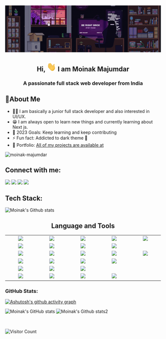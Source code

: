 ![preview img](preview.gif)

<h2 align="center">Hi, <img src="https://raw.githubusercontent.com/ABSphreak/ABSphreak/master/gifs/Hi.gif" height="30px" width="30px"> I am Moinak Majumdar </h2>
<h3 align="center">A passionate full stack web developer from India</h3>

## 🚀About Me

- 👨‍💻 I am basically a junior full stack developer and also interested in UI/UX.
- 😁 I am always open to learn new things and currently learning about Next js.
- 🥅 2023 Goals: Keep learning and keep contributing
- ⚡ Fun fact: Addicted to dark theme 🐲
- 🔼 Portfolio: <a href='https://moinak05.vercel.app/' target='_blank'>All of my projects are available at</a>

<p align="left"> <img src="https://komarev.com/ghpvc/?username=moinak-majumdar&label=Profile%20views&color=0e75b6&style=flat" alt="moinak-majumdar" /> </p>



## Connect with me:     

<div>
    <a href="https://www.linkedin.com/in/moinak-majumdar-b7a85b238/" target="_blank" rel="noreferrer"><img src="https://img.shields.io/badge/LinkedIn-0077B5?style=for-the-badge&logo=linkedin&logoColor=white"/></a>
    <a href="https://twitter.com/moinak005" target="_blank" rel="noreferrer"><img src="https://img.shields.io/badge/Twitter-1DA1F2?style=for-the-badge&logo=twitter&logoColor=white"/></a>
    <a href="https://www.facebook.com/moinak.majumdar.9" target="blank" rel="noreferrer"><img src="https://img.shields.io/badge/Facebook-1DA1F2?style=for-the-badge&logo=facebook&logoColor=white"/></a>
    <a href="mailto:moinak2000@gmail.com" target="blank" rel="noreferrer"><img src="https://img.shields.io/badge/Gmail-d44638?style=for-the-badge&logo=gmail&logoColor=white"/></a>
</div>



## Tech Stack:

![Moinak's Github stats](https://github-readme-stats-omega-six-40.vercel.app/api/top-langs?username=moinak-majumdar&langs_count=20&theme=radical&hide_border=false&include_all_commits=true&count_private=false&layout=compact)

<h2 align="center">Language and Tools</h2>

 <table width="100">
        <tr align="center">
            <td width="190" align='center'>
                <img src="https://cdn.jsdelivr.net/gh/devicons/devicon/icons/html5/html5-original.svg" height="60"/>
            </td>
            <td width="190" align="center">
                <img src="https://cdn.jsdelivr.net/gh/devicons/devicon/icons/css3/css3-original.svg" height="60"/>
            </td>
            <td width="190" align="center">
                <img src='https://www.vectorlogo.zone/logos/tailwindcss/tailwindcss-icon.svg' />
            </td>
            <td width="190" align='center'>
                <img src="https://cdn.jsdelivr.net/gh/devicons/devicon/icons/javascript/javascript-original.svg" height="60"/>
            </td>
            <td width="190" align='center'>
                <img src="https://cdn.jsdelivr.net/gh/devicons/devicon/icons/typescript/typescript-original.svg" height="60"/>
            </td>
        </tr>
        <tr>
            <td width="190" align='center'>
                <img src='https://www.vectorlogo.zone/logos/reactjs/reactjs-ar21.svg' />
            </td>
            <td width="190" align="center">
                <img src="https://cdn.jsdelivr.net/gh/devicons/devicon/icons/nextjs/nextjs-original-wordmark.svg" height="60"/>
            </td>
            <td width="190" align="center">
                <img src="https://cdn.jsdelivr.net/gh/devicons/devicon/icons/npm/npm-original-wordmark.svg" height="60"/>
            </td>
            <td width="190" align='center'>
                <img src="https://www.vectorlogo.zone/logos/yarnpkg/yarnpkg-ar21.svg"/>
            </td>
        </tr>
        <tr>
            <td width="190" align="center">
                <img src='https://www.vectorlogo.zone/logos/nodejs/nodejs-ar21.svg' />
            </td>
            <td width="190" align="center">
                <img src="https://cdn.jsdelivr.net/gh/devicons/devicon/icons/express/express-original.svg" height="60" />
            </td>
            <td width="190" align="center">
                <img src='https://www.vectorlogo.zone/logos/mongodb/mongodb-ar21.svg' />
            </td>
            <td width="190" align="center">
                <img src='https://www.vectorlogo.zone/logos/php/php-ar21.svg' />
            </td>
            <td width="190" align="center">
                <img src='https://www.vectorlogo.zone/logos/mysql/mysql-ar21.svg' />
            </td>
        </tr>
        <tr>
            <td width="190" align="center">
                <img src='https://www.vectorlogo.zone/logos/firebase/firebase-ar21.svg' />
            </td>
            <td width="190" align="center">
                <img src='https://img.shields.io/badge/vercel-fffcde?style=for-the-badge&logo=vercel&logoColor=black' />
            </td>
            <td width="190" align="center">
                <img src='https://www.vectorlogo.zone/logos/heroku/heroku-ar21.svg' />
            </td>
            <td width="190" align="center">
                <img src='https://www.vectorlogo.zone/logos/netlify/netlify-icon.svg' />
            </td>
        </tr>
        <tr>
            <td width="190" align="center">
                <img src="https://www.vectorlogo.zone/logos/git-scm/git-scm-icon.svg" />
            </td>
            <td width="190" align="center">
                <img src="https://www.vectorlogo.zone/logos/github/github-icon.svg" />
            </td>
            <td width="190" align="center">
                <img src="https://cdn.jsdelivr.net/gh/devicons/devicon/icons/vscode/vscode-original-wordmark.svg" height="60" />
            </td>
        </tr>
        <tr>
            <td width="190" align="center">
                <img src="https://www.vectorlogo.zone/logos/python/python-ar21.svg">
            </td>
            <td width="190" align="center">
                <img src="https://www.vectorlogo.zone/logos/java/java-ar21.svg">
            </td>
            <td width="190" align="center">
                <img src="https://cdn.jsdelivr.net/gh/devicons/devicon/icons/c/c-original.svg" height="60" />
            </td>
            <td width="190" align="center">
                <img src="https://cdn.jsdelivr.net/gh/devicons/devicon/icons/cplusplus/cplusplus-original.svg"
                    height="60" />
            </td>
    </table>


### GitHub Stats:
[![Ashutosh's github activity graph](https://github-readme-activity-graph.vercel.app/graph?username=Moinak-Majumdar&bg_color=1a1523&color=40df20&line=7130c0&point=d5ec27&area=true&hide_border=true)](https://github.com/ashutosh00710/github-readme-activity-graph)
<br/>

![Moinak's GitHub stats](https://github-readme-stats-omega-six-40.vercel.app/api?username=moinak-majumdar&theme=radical&hide_border=false&include_all_commits=false&count_private=false)
![Moinak's Github stats2](https://github-readme-streak-stats.herokuapp.com/?user=moinak-majumdar&theme=radical&hide_border=false)

<br/> <br/>
![Visitor Count](https://profile-counter.glitch.me/Moinak_majumdar/count.svg)
